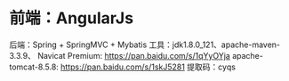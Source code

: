 # 前端：AngularJs
后端：Spring + SpringMVC + Mybatis
工具：jdk1.8.0_121、apache-maven-3.3.9、
      Navicat Premium: https://pan.baidu.com/s/1qYyOYja
      apache-tomcat-8.5.8: https://pan.baidu.com/s/1skJ5281 提取码：cyqs